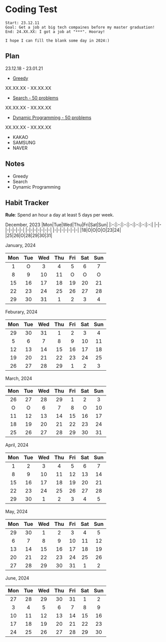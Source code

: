# Coding Test

    Start: 23.12.11
    Goal: Get a job at big tech compaines before my master graduation!
    End: 24.XX.XX: I got a job at "***". Hooray!
    
    I hope I can fill the blank some day in 2024:)

## Plan

23.12.18 - 23.01.21

- [Greedy](https://github.com/tony9402/baekjoon/tree/main/greedy)

XX.XX.XX - XX.XX.XX

- [Search - 50 problems]()

XX.XX.XX - XX.XX.XX

- [Dynamic Programming - 50 problems]()

XX.XX.XX - XX.XX.XX

- KAKAO
- SAMSUNG
- NAVER

## Notes

- Greedy
- Search
- Dynamic Programming

## Habit Tracker

**Rule**: Spend an hour a day at least 5 days per week.

December, 2023
|Mon|Tue|Wed|Thu|Fri|Sat|Sun|
|:-:|:-:|:-:|:-:|:-:|:-:|:-:|
|-|-|-|-|-|-|-|
|-|-|-|-|-|-|-|
|-|-|-|-|-|-|-|
|18|O|O|O|O|23|24|
|25|26|O|28|29|30|31|

January, 2024

|Mon|Tue|Wed|Thu|Fri|Sat|Sun|
|:-:|:-:|:-:|:-:|:-:|:-:|:-:|
|1|O|3|4|5|6|7|
|8|9|10|11|O|O|O|
|15|16|17|18|19|20|21|
|22|23|24|25|26|27|28|
|29|30|31|1|2|3|4|

Feburary, 2024

|Mon|Tue|Wed|Thu|Fri|Sat|Sun|
|:-:|:-:|:-:|:-:|:-:|:-:|:-:|
|29|30|31|1|2|3|4|
|5|6|7|8|9|10|11|
|12|13|14|15|16|17|18|
|19|20|21|22|23|24|25|
|26|27|28|29|1|2|3|

March, 2024

|Mon|Tue|Wed|Thu|Fri|Sat|Sun|
|:-:|:-:|:-:|:-:|:-:|:-:|:-:|
|26|27|28|29|1|2|3|
|O|O|6|7|8|O|10|
|11|12|13|14|15|16|17|
|18|19|20|21|22|23|24|
|25|26|27|28|29|30|31|

April, 2024

|Mon|Tue|Wed|Thu|Fri|Sat|Sun|
|:-:|:-:|:-:|:-:|:-:|:-:|:-:|
|1|2|3|4|5|6|7|
|8|9|10|11|12|13|14|
|15|16|17|18|19|20|21|
|22|23|24|25|26|27|28|
|29|30|1|2|3|4|5|

May, 2024

|Mon|Tue|Wed|Thu|Fri|Sat|Sun|
|:-:|:-:|:-:|:-:|:-:|:-:|:-:|
|29|30|1|2|3|4|5|
|6|7|8|9|10|11|12|
|13|14|15|16|17|18|19|
|20|21|22|23|24|25|26|
|27|28|29|30|31|1|2|

June, 2024

|Mon|Tue|Wed|Thu|Fri|Sat|Sun|
|:-:|:-:|:-:|:-:|:-:|:-:|:-:|
|27|28|29|30|31|1|2|
|3|4|5|6|7|8|9|
|10|11|12|13|14|15|16|
|17|18|19|20|21|22|23|
|24|25|26|27|28|29|30|
